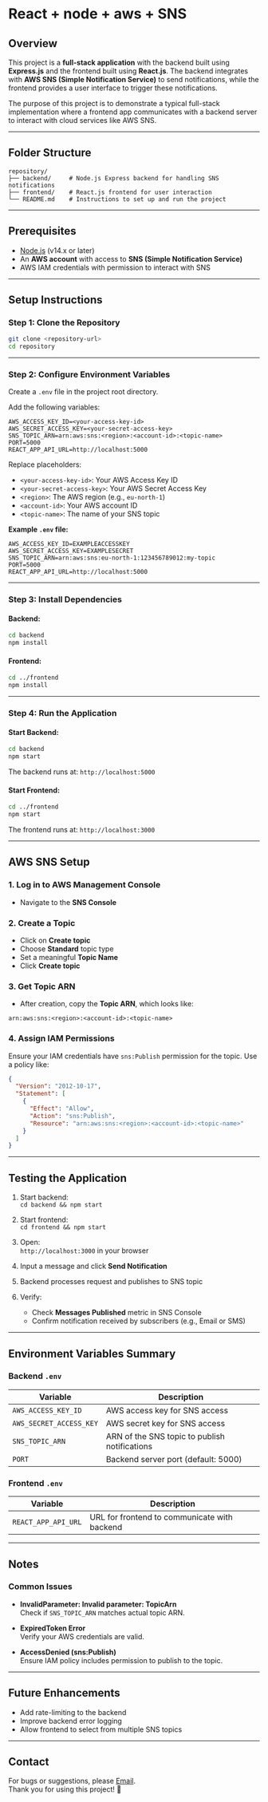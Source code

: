   # React + node + aws + SNS

## Overview

This project is a **full-stack application** with the backend built using **Express.js** and the frontend built using **React.js**. The backend integrates with **AWS SNS (Simple Notification Service)** to send notifications, while the frontend provides a user interface to trigger these notifications.

The purpose of this project is to demonstrate a typical full-stack implementation where a frontend app communicates with a backend server to interact with cloud services like AWS SNS.

---

## Folder Structure

```
repository/
├── backend/     # Node.js Express backend for handling SNS notifications
├── frontend/    # React.js frontend for user interaction
└── README.md    # Instructions to set up and run the project
```

---

## Prerequisites

- [Node.js](https://nodejs.org/) (v14.x or later)
- An **AWS account** with access to **SNS (Simple Notification Service)**
- AWS IAM credentials with permission to interact with SNS

---

## Setup Instructions

### Step 1: Clone the Repository

```bash
git clone <repository-url>
cd repository
```

---

### Step 2: Configure Environment Variables

Create a `.env` file in the project root directory.

Add the following variables:

```env
AWS_ACCESS_KEY_ID=<your-access-key-id>
AWS_SECRET_ACCESS_KEY=<your-secret-access-key>
SNS_TOPIC_ARN=arn:aws:sns:<region>:<account-id>:<topic-name>
PORT=5000
REACT_APP_API_URL=http://localhost:5000
```

Replace placeholders:

- `<your-access-key-id>`: Your AWS Access Key ID
- `<your-secret-access-key>`: Your AWS Secret Access Key
- `<region>`: The AWS region (e.g., `eu-north-1`)
- `<account-id>`: Your AWS account ID
- `<topic-name>`: The name of your SNS topic

**Example `.env` file:**

```env
AWS_ACCESS_KEY_ID=EXAMPLEACCESSKEY
AWS_SECRET_ACCESS_KEY=EXAMPLESECRET
SNS_TOPIC_ARN=arn:aws:sns:eu-north-1:123456789012:my-topic
PORT=5000
REACT_APP_API_URL=http://localhost:5000
```

---

### Step 3: Install Dependencies

#### Backend:

```bash
cd backend
npm install
```

#### Frontend:

```bash
cd ../frontend
npm install
```

---

### Step 4: Run the Application

#### Start Backend:

```bash
cd backend
npm start
```

The backend runs at: `http://localhost:5000`

#### Start Frontend:

```bash
cd ../frontend
npm start
```

The frontend runs at: `http://localhost:3000`

---

## AWS SNS Setup

### 1. Log in to AWS Management Console
- Navigate to the **SNS Console**

### 2. Create a Topic
- Click on **Create topic**
- Choose **Standard** topic type
- Set a meaningful **Topic Name**
- Click **Create topic**

### 3. Get Topic ARN
- After creation, copy the **Topic ARN**, which looks like:

```
arn:aws:sns:<region>:<account-id>:<topic-name>
```

### 4. Assign IAM Permissions

Ensure your IAM credentials have `sns:Publish` permission for the topic. Use a policy like:

```json
{
  "Version": "2012-10-17",
  "Statement": [
    {
      "Effect": "Allow",
      "Action": "sns:Publish",
      "Resource": "arn:aws:sns:<region>:<account-id>:<topic-name>"
    }
  ]
}
```

---

## Testing the Application

1. Start backend:  
   `cd backend && npm start`

2. Start frontend:  
   `cd frontend && npm start`

3. Open:  
   `http://localhost:3000` in your browser

4. Input a message and click **Send Notification**

5. Backend processes request and publishes to SNS topic

6. Verify:
   - Check **Messages Published** metric in SNS Console
   - Confirm notification received by subscribers (e.g., Email or SMS)

---

## Environment Variables Summary

### Backend `.env`

| Variable                 | Description                                         |
|--------------------------|-----------------------------------------------------|
| `AWS_ACCESS_KEY_ID`      | AWS access key for SNS access                       |
| `AWS_SECRET_ACCESS_KEY`  | AWS secret key for SNS access                       |
| `SNS_TOPIC_ARN`          | ARN of the SNS topic to publish notifications       |
| `PORT`                   | Backend server port (default: 5000)                 |

### Frontend `.env`

| Variable              | Description                                         |
|-----------------------|-----------------------------------------------------|
| `REACT_APP_API_URL`   | URL for frontend to communicate with backend        |

---

## Notes

### Common Issues

- **InvalidParameter: Invalid parameter: TopicArn**  
  Check if `SNS_TOPIC_ARN` matches actual topic ARN.

- **ExpiredToken Error**  
  Verify your AWS credentials are valid.

- **AccessDenied (sns:Publish)**  
  Ensure IAM policy includes permission to publish to the topic.

---

## Future Enhancements

- Add rate-limiting to the backend
- Improve backend error logging
- Allow frontend to select from multiple SNS topics

---

## Contact

For bugs or suggestions, please [Email](muzamil301@gmail.com).  
Thank you for using this project! 🚀
